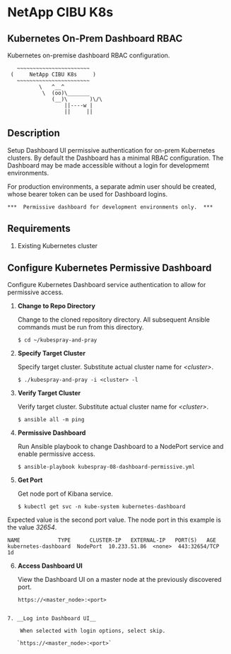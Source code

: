 # NetApp CIBU K8s #
## Kubernetes On-Prem Dashboard RBAC ##

Kubernetes on-premise dashboard RBAC configuration.

```
   ~~~~~~~~~~~~~~~~~~~~~~~
 (     NetApp CIBU K8s     )
   ~~~~~~~~~~~~~~~~~~~~~~~
          \   ^__^
           \  (oo)\_______
              (__)\       )\/\
                  ||----w |
                  ||     ||
```

## Description ##

Setup Dashboard UI permissive authentication for on-prem Kubernetes clusters.  By default the Dashboard has a minimal RBAC configuration.  The Dashboard may be made accessible without a login for developmemt environments.   

For production environments, a separate admin user should be created, whose bearer token can be used for Dashboard logins.

```***  Permissive dashboard for development environments only.  ***```

## Requirements ##

1. Existing Kubernetes cluster 

## Configure Kubernetes Permissive Dashboard ##

Configure Kubernetes Dashboard service authentication to allow for permissive access.  

1. __Change to Repo Directory__

    Change to the cloned repository directory.  All subsequent Ansible commands must be run from this directory. 

   `$ cd ~/kubespray-and-pray`  

2. __Specify Target Cluster__

   Specify target cluster. Substitute actual cluster name for _\<cluster\>_. 

   `$ ./kubespray-and-pray -i <cluster> -l`  

3. __Verify Target Cluster__

   Verify target cluster. Substitute actual cluster name for _\<cluster\>_. 

   `$ ansible all -m ping`  

4. __Permissive Dashboard__

    Run Ansible playbook to change Dashboard to a NodePort service and enable permissive access.

   `$ ansible-playbook kubespray-08-dashboard-permissive.yml`  

5. __Get Port__

    Get node port of Kibana service.

   `$ kubectl get svc -n kube-system kubernetes-dashboard`  

Expected value is the second port value.  The node port in this example is the value _32654_.
```
NAME            TYPE      CLUSTER-IP   EXTERNAL-IP   PORT(S)   AGE
kubernetes-dashboard  NodePort  10.233.51.86  <none>  443:32654/TCP  1d
```

6. __Access Dashboard UI__

    View the Dashboard UI on a master node at the previously discovered port.

   `https://<master_node>:<port>`

```

7. __Log into Dashboard UI__

    When selected with login options, select skip.

   `https://<master_node>:<port>`

```



